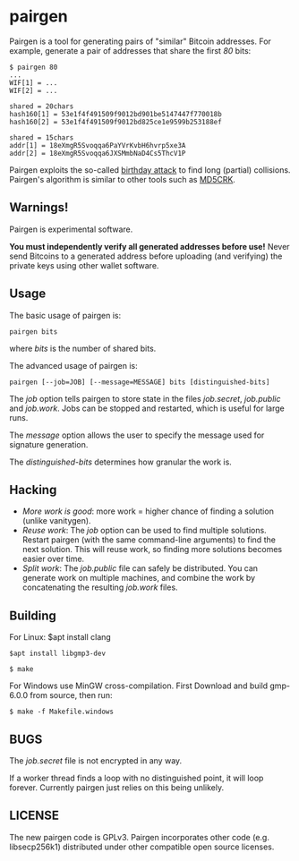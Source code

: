 pairgen
=======

Pairgen is a tool for generating pairs of "similar" Bitcoin addresses.  For
example, generate a pair of addresses that share the first *80* bits:

    $ pairgen 80
    ...
    WIF[1] = ...
    WIF[2] = ...

    shared = 20chars
    hash160[1] = 53e1f4f491509f9012bd901be5147447f770018b
    hash160[2] = 53e1f4f491509f9012bd825ce1e9599b253188ef

    shared = 15chars
    addr[1] = 18eXmgR5Svoqqa6PaYVrKvbH6hvrp5xe3A
    addr[2] = 18eXmgR5Svoqqa6JXSMmbNaD4Cs5ThcV1P

Pairgen exploits the so-called [birthday
attack](http://en.wikipedia.org/wiki/Birthday_attack) to find long (partial)
collisions.  Pairgen's algorithm is similar to other tools such as
[MD5CRK](http://en.wikipedia.org/wiki/MD5CRK).

Warnings!
---------

Pairgen is experimental software.

**You must independently verify all generated addresses before use!**  Never
send Bitcoins to a generated address before uploading (and verifying) the
private keys using other wallet software.

Usage
-----

The basic usage of pairgen is:

    pairgen bits

where *bits* is the number of shared bits.

The advanced usage of pairgen is:

    pairgen [--job=JOB] [--message=MESSAGE] bits [distinguished-bits]

The *job* option tells pairgen to store state in the files *job.secret*,
*job.public* and *job.work*.  Jobs can be stopped and restarted, which is
useful for large runs.

The *message* option allows the user to specify the message used for 
signature generation.

The *distinguished-bits* determines how granular the work is.

Hacking
-------

* *More work is good*: more work = higher chance of finding a solution
  (unlike vanitygen).
* *Reuse work*: The *job* option can be used to find multiple solutions.
  Restart pairgen (with the same command-line arguments) to find the next
  solution.  This will reuse work, so finding more solutions becomes easier
  over time.
* *Split work*: The *job.public* file can safely be distributed.  You can
  generate work on multiple machines, and combine the work by concatenating
  the resulting *job.work* files.

Building
--------

For Linux:
    $apt install clang
    
    $apt install libgmp3-dev

    $ make

For Windows use MinGW cross-compilation.  First Download and build gmp-6.0.0
from source, then run:

    $ make -f Makefile.windows

BUGS
----

The *job.secret* file is not encrypted in any way.

If a worker thread finds a loop with no distinguished point, it will loop
forever.  Currently pairgen just relies on this being unlikely.

LICENSE
-------

The new pairgen code is GPLv3.  Pairgen incorporates other code (e.g.
libsecp256k1) distributed under other compatible open source licenses.


